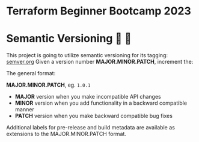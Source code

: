 # Terraform Beginner Bootcamp 2023

# Semantic Versioning :mage: :mage:

This project is going to utilize semantic versioning for its tagging:
[semver.org](https://semver.org/)
Given a version number **MAJOR.MINOR.PATCH**, increment the:

The general format:

**MAJOR.MINOR.PATCH**, eg. `1.0.1`

- **MAJOR** version when you make incompatible API changes
- **MINOR** version when you add functionality in a backward compatible manner
- **PATCH** version when you make backward compatible bug fixes

Additional labels for pre-release and build metadata are available as extensions to the MAJOR.MINOR.PATCH format.


